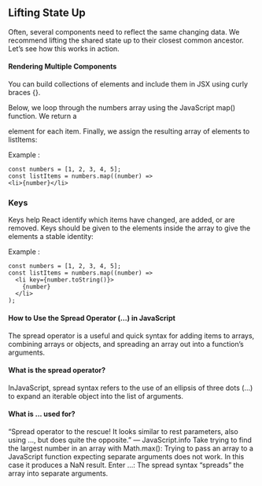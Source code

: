 
## Lifting State Up
Often, several components need to reflect the same changing data. We recommend lifting the shared state up to their closest common ancestor. Let’s see how this works in action.

#### Rendering Multiple Components
You can build collections of elements and include them in JSX using curly braces {}.

Below, we loop through the numbers array using the JavaScript map() function. We return a

element for each item. Finally, we assign the resulting array of elements to listItems:
 

Example :
```
const numbers = [1, 2, 3, 4, 5];
const listItems = numbers.map((number) =>
<li>{number}</li>
```
### Keys
Keys help React identify which items have changed, are added, or are removed. Keys should be given to the elements inside the array to give the elements a stable identity:

Example :
```
const numbers = [1, 2, 3, 4, 5];
const listItems = numbers.map((number) =>
  <li key={number.toString()}>
    {number}
  </li>
);
```
#### How to Use the Spread Operator (…) in JavaScript
The spread operator is a useful and quick syntax for adding items to arrays, combining arrays or objects, and spreading an array out into a function’s arguments.

#### What is the spread operator?
InJavaScript, spread syntax refers to the use of an ellipsis of three dots (…) to expand an iterable object into the list of arguments.

#### What is ... used for?
“Spread operator to the rescue! It looks similar to rest parameters, also using ..., but does quite the opposite.” — JavaScript.info Take trying to find the largest number in an array with Math.max(): Trying to pass an array to a JavaScript function expecting separate arguments does not work. In this case it produces a NaN result. Enter …: The spread syntax “spreads” the array into separate arguments.

